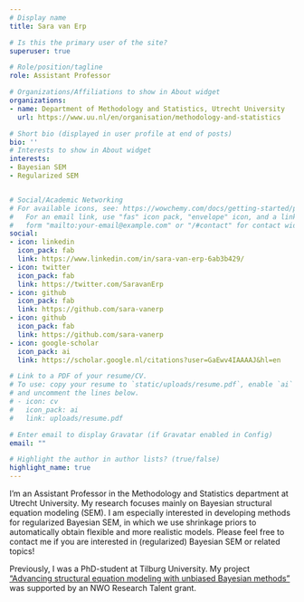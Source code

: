 ```yaml
---
# Display name
title: Sara van Erp

# Is this the primary user of the site?
superuser: true

# Role/position/tagline
role: Assistant Professor

# Organizations/Affiliations to show in About widget
organizations:
- name: Department of Methodology and Statistics, Utrecht University
  url: https://www.uu.nl/en/organisation/methodology-and-statistics

# Short bio (displayed in user profile at end of posts)
bio: ''
# Interests to show in About widget
interests:
- Bayesian SEM
- Regularized SEM


# Social/Academic Networking
# For available icons, see: https://wowchemy.com/docs/getting-started/page-builder/#icons
#   For an email link, use "fas" icon pack, "envelope" icon, and a link in the
#   form "mailto:your-email@example.com" or "/#contact" for contact widget.
social:
- icon: linkedin
  icon_pack: fab
  link: https://www.linkedin.com/in/sara-van-erp-6ab3b429/
- icon: twitter
  icon_pack: fab
  link: https://twitter.com/SaravanErp
- icon: github
  icon_pack: fab
  link: https://github.com/sara-vanerp
- icon: github
  icon_pack: fab
  link: https://github.com/sara-vanerp
- icon: google-scholar
  icon_pack: ai
  link: https://scholar.google.nl/citations?user=GaEwv4IAAAAJ&hl=en

# Link to a PDF of your resume/CV.
# To use: copy your resume to `static/uploads/resume.pdf`, enable `ai` icons in `params.toml`, 
# and uncomment the lines below.
# - icon: cv
#   icon_pack: ai
#   link: uploads/resume.pdf

# Enter email to display Gravatar (if Gravatar enabled in Config)
email: ""

# Highlight the author in author lists? (true/false)
highlight_name: true
---
```



I’m an Assistant Professor in the Methodology and Statistics department at Utrecht University. My research focuses mainly on Bayesian structural equation modeling (SEM). I am especially interested in developing methods for regularized Bayesian SEM, in which we use shrinkage priors to automatically obtain flexible and more realistic models. Please feel free to contact me if you are interested in (regularized) Bayesian SEM or related topics!

Previously, I was a PhD-student at Tilburg University. My project [“Advancing structural equation modeling with unbiased Bayesian methods”](https://www.nwo.nl/projecten) was supported by an NWO Research Talent grant.
